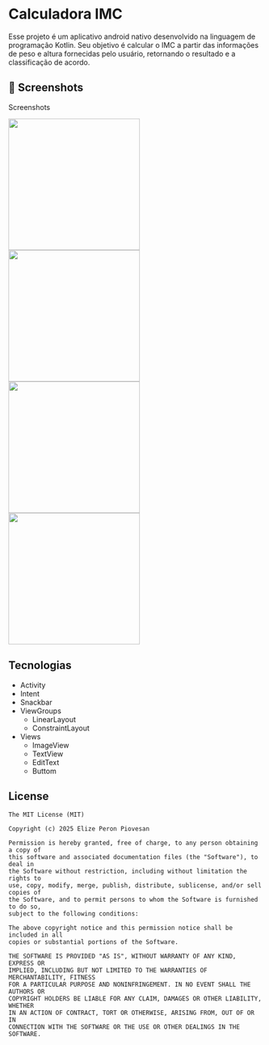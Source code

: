# Calculadora IMC
Esse projeto é um aplicativo android nativo desenvolvido na linguagem de programação Kotlin.
Seu objetivo é calcular o IMC a partir das informações de peso e altura fornecidas pelo usuário, retornando o resultado e a classificação de acordo.


## :camera_flash: Screenshots
<!-- You can add more screenshots here if you like -->
Screenshots

<img src="https://github.com/user-attachments/assets/6f9347d1-b2d7-4103-9431-bb48b6342171" width = 260 />
<img src="https://github.com/user-attachments/assets/0a2584d6-083b-4c5f-a7ea-e69f29fcdda7" width = 260 /> 
<img src="https://github.com/user-attachments/assets/1c77a65d-857e-4458-a78b-fcea1200316f" width = 260 /> 
<img src="https://github.com/user-attachments/assets/731afe5b-10af-48b1-b25c-b6df4c0825ff" width = 260 />


## Tecnologias
- Activity
- Intent
- Snackbar
- ViewGroups
    - LinearLayout
    - ConstraintLayout
- Views
    - ImageView
    - TextView
    - EditText
    - Buttom


## License
```
The MIT License (MIT)

Copyright (c) 2025 Elize Peron Piovesan

Permission is hereby granted, free of charge, to any person obtaining a copy of
this software and associated documentation files (the "Software"), to deal in
the Software without restriction, including without limitation the rights to
use, copy, modify, merge, publish, distribute, sublicense, and/or sell copies of
the Software, and to permit persons to whom the Software is furnished to do so,
subject to the following conditions:

The above copyright notice and this permission notice shall be included in all
copies or substantial portions of the Software.

THE SOFTWARE IS PROVIDED "AS IS", WITHOUT WARRANTY OF ANY KIND, EXPRESS OR
IMPLIED, INCLUDING BUT NOT LIMITED TO THE WARRANTIES OF MERCHANTABILITY, FITNESS
FOR A PARTICULAR PURPOSE AND NONINFRINGEMENT. IN NO EVENT SHALL THE AUTHORS OR
COPYRIGHT HOLDERS BE LIABLE FOR ANY CLAIM, DAMAGES OR OTHER LIABILITY, WHETHER
IN AN ACTION OF CONTRACT, TORT OR OTHERWISE, ARISING FROM, OUT OF OR IN
CONNECTION WITH THE SOFTWARE OR THE USE OR OTHER DEALINGS IN THE SOFTWARE.
```
